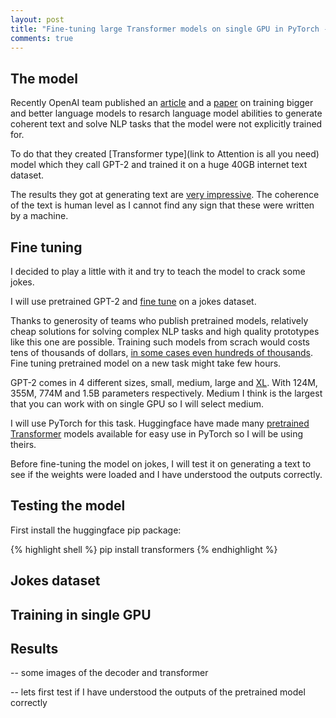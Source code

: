 ```yaml
---
layout: post
title: "Fine-tuning large Transformer models on single GPU in PyTorch - Teaching GPT-2 a sense of humor."
comments: true
---
```


## The model

Recently OpenAI team published an [article](https://openai.com/blog/better-language-models/) and a [paper](https://d4mucfpksywv.cloudfront.net/better-language-models/language_models_are_unsupervised_multitask_learners.pdf) on training bigger and better language models to resarch language model abilities to generate coherent text and solve NLP tasks that the model were not explicitly trained for.

To do that they created [Transformer type](link to Attention is all you need) model which they call GPT-2 and trained it on a huge 40GB internet text dataset. 

The results they got at generating text are [very impressive](https://openai.com/blog/better-language-models/#sample1). The coherence of the text is human level as I cannot find any sign that these were written by a machine. 

## Fine tuning

I decided to play a little with it and try to teach the model to crack some jokes. 

I will use pretrained GPT-2 and [fine tune](http://wiki.fast.ai/index.php/Fine_tuning) on a jokes dataset. 

Thanks to generosity of teams who publish pretrained models, relatively cheap solutions for solving complex NLP tasks and high quality prototypes like this one  are possible. Training such models from scrach would costs tens of thousands of dollars, [in some cases even hundreds of thousands](https://syncedreview.com/2019/06/27/the-staggering-cost-of-training-sota-ai-models/). Fine tuning pretrained model on a new task might take few hours. 

GPT-2 comes in 4 different sizes, small, medium, large and [XL](https://openai.com/blog/gpt-2-1-5b-release/). With 124M, 355M, 774M and 1.5B parameters respectively. Medium I think is the largest that you can work with on single GPU so I will select medium. 



I will use PyTorch for this task. Huggingface have made many [pretrained Transformer](https://github.com/huggingface/transformers) models available for easy use in PyTorch so I will be using theirs.

Before fine-tuning the model on jokes, I will test it on generating a text to see if the weights were loaded and I have understood the outputs correctly.


## Testing the model

First install the huggingface pip package:

{% highlight shell %}
pip install transformers
{% endhighlight %}




## Jokes dataset

## Training in single GPU

## Results

-- some images of the decoder and transformer

-- lets first test if I have understood the outputs of the pretrained model correctly
